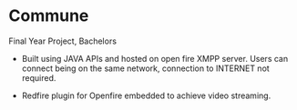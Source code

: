 # Commune
Final Year Project, Bachelors

- Built using JAVA APIs and hosted on open fire XMPP server. Users can connect being on the same network, connection to INTERNET not required.

- Redfire plugin for Openfire embedded to achieve video streaming.
